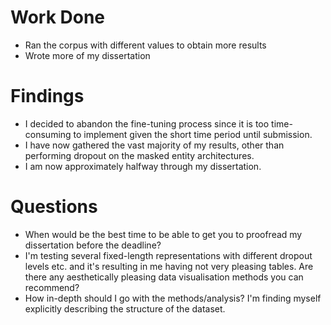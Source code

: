 # Work Done
* Ran the corpus with different values to obtain more results
* Wrote more of my dissertation

# Findings
* I decided to abandon the fine-tuning process since it is too time-consuming to implement given the short time period until submission.
* I have now gathered the vast majority of my results, other than performing dropout on the masked entity architectures.
* I am now approximately halfway through my dissertation.

# Questions
* When would be the best time to be able to get you to proofread my dissertation before the deadline?
* I'm testing several fixed-length representations with different dropout levels etc. and it's resulting in me having not very pleasing tables. Are there any aesthetically pleasing data visualisation methods you can recommend?
* How in-depth should I go with the methods/analysis? I'm finding myself explicitly describing the structure of the dataset.
